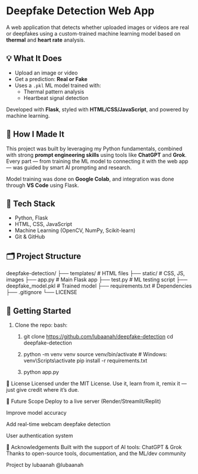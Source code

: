 # Deepfake Detection Web App

A web application that detects whether uploaded images or videos are real or deepfakes using a custom-trained machine learning model based on **thermal** and **heart rate** analysis.


## 💡 What It Does

- Upload an image or video  
- Get a prediction: **Real or Fake**  
- Uses a `.pkl` ML model trained with:
  - Thermal pattern analysis  
  - Heartbeat signal detection

Developed with **Flask**, styled with **HTML/CSS/JavaScript**, and powered by machine learning.


## 🧠 How I Made It

This project was built by leveraging my Python fundamentals, combined with strong **prompt engineering skills** using tools like **ChatGPT** and **Grok**. Every part — from training the ML model to connecting it with the web app — was guided by smart AI prompting and research.

Model training was done on **Google Colab**, and integration was done through **VS Code** using Flask.


## 🔧 Tech Stack

- Python, Flask  
- HTML, CSS, JavaScript  
- Machine Learning (OpenCV, NumPy, Scikit-learn)  
- Git & GitHub


## 🗂️ Project Structure

deepfake-detection/
├── templates/ # HTML files
├── static/ # CSS, JS, images
├── app.py # Main Flask app
├── test.py # ML testing script
├── deepfake_model.pkl # Trained model
├── requirements.txt # Dependencies
├── .gitignore
└── LICENSE


## 🚀 Getting Started

1. Clone the repo:
   bash:
      1. git clone https://github.com/lubaanah/deepfake-detection
cd deepfake-detection

    2. python -m venv venv
source venv/bin/activate  # Windows: venv\Scripts\activate
pip install -r requirements.txt

    3. python app.py

📜 License
Licensed under the MIT License. Use it, learn from it, remix it — just give credit where it’s due.

📝 Future Scope
Deploy to a live server (Render/Streamlit/Replit)

Improve model accuracy

Add real-time webcam deepfake detection

User authentication system

🤝 Acknowledgements
Built with the support of AI tools: ChatGPT & Grok
Thanks to open-source tools, documentation, and the ML/dev community

Project by lubaanah
@lubaanah

